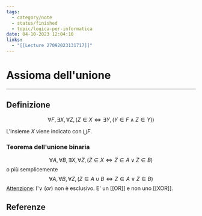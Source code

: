 ```yaml
---
tags:
  - category/note
  - status/finished
  - topic/logica-per-informatica
date: 04-10-2023 12:04:10
links:
  - "[[Lecture 27092023131717]]"
---
```

# Assioma dell'unione
---
## Definizione
$$\forall F, \exists X, \forall Z, (Z \in X \iff \exists Y, (Y \in F \land Z \in Y))$$

L'insieme $X$ viene indicato con $\bigcup F$.

### Teorema dell'unione binaria
$$\forall A, \forall B, \exists X, \forall Z, (Z \in X \iff Z \in A \lor Z \in B)$$
o più semplicemente
$$\forall A, \forall B, \forall Z, (Z \in A \cup B \iff Z \in A \lor Z \in B)$$
<u>Attenzione</u>: l'$\lor$ (_or_) non è esclusivo. E' un [[OR]] e non uno [[XOR]].

## Referenze